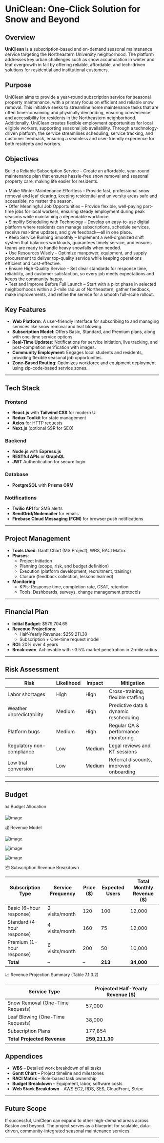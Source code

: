 # UniClean: One-Click Solution for Snow and Beyond

## Overview

**UniClean** is a subscription-based and on-demand seasonal maintenance service targeting the Northeastern University neighborhood. The platform addresses key urban challenges such as snow accumulation in winter and leaf overgrowth in fall by offering reliable, affordable, and tech-driven solutions for residential and institutional customers.

## Purpose
UniClean aims to provide a year-round subscription service for seasonal property maintenance, with a primary focus on efficient and reliable snow removal. This initiative seeks to streamline home maintenance tasks that are often time-consuming and physically demanding, ensuring convenience and accessibility for residents in the Northeastern neighborhood. Additionally, UniClean creates flexible employment opportunities for local eligible workers, supporting seasonal job availability. Through a technology-driven platform, the service streamlines scheduling, service tracking, and customer feedback, ensuring a seamless and user-friendly experience for both residents and workers.

## Objectives
Build a Reliable Subscription Service – Create an affordable, year-round maintenance plan that ensures hassle-free snow removal and seasonal property care, making life easier for residents.

•	Make Winter Maintenance Effortless – Provide fast, professional snow removal and leaf clearing, keeping residential and university areas safe and accessible, no matter the season.<br>
•	Offer Meaningful Job Opportunities – Provide flexible, well-paying part-time jobs for local workers, ensuring steady employment during peak seasons while maintaining a dependable workforce.<br>
•	Simplify Scheduling with Technology – Develop an easy-to-use digital platform where residents can manage subscriptions, schedule services, receive real-time updates, and give feedback—all in one place.<br>
•	Keep Service Running Smoothly – Implement a well-organized shift system that balances workloads, guarantees timely service, and ensures teams are ready to handle heavy snowfalls when needed.<br>
•	Use Resources Wisely – Optimize manpower, equipment, and supply procurement to deliver top-quality service while keeping operations efficient and cost-effective.<br>
•	Ensure High-Quality Service – Set clear standards for response time, reliability, and customer satisfaction, so every job meets expectations and keeps the community happy.<br>
•	Test and Improve Before Full Launch – Start with a pilot phase in selected neighborhoods within a 2-mile radius of Northeastern, gather feedback, make improvements, and refine the service for a smooth full-scale rollout.<br>

## Key Features

- **Web Platform**: A user-friendly interface for subscribing to and managing services like snow removal and leaf blowing.
- **Subscription Model**: Offers Basic, Standard, and Premium plans, along with one-time service options.
- **Real-Time Updates**: Notifications for service initiation, live tracking, and post-completion verification with images.
- **Community Employment**: Engages local students and residents, providing flexible seasonal job opportunities.
- **Zone-Based Routing**: Optimizes workforce and equipment deployment using zip-code-based service zones.

---

## Tech Stack

### Frontend
- **React.js** with **Tailwind CSS** for modern UI
- **Redux Toolkit** for state management
- **Axios** for HTTP requests
- **Next.js** (optional SSR for SEO)

### Backend
- **Node.js** with **Express.js**
- **RESTful APIs** or **GraphQL**
- **JWT** Authentication for secure login

### Database
- **PostgreSQL** with **Prisma ORM**

### Notifications
- **Twilio API** for SMS alerts
- **SendGrid/Nodemailer** for emails
- **Firebase Cloud Messaging (FCM)** for browser push notifications

---

## Project Management

- **Tools Used**: Gantt Chart (MS Project), WBS, RACI Matrix
- **Phases**:
  - Project Initiation
  - Planning (scope, risk, and budget definition)
  - Execution (platform development, recruitment, training)
  - Closure (feedback collection, lessons learned)
- **Monitoring**:
  - KPIs: Response time, completion rate, CSAT, retention
  - Tools: Dashboards, surveys, change management protocols

---

## Financial Plan

- **Initial Budget**: $579,704.65
- **Revenue Projections**:
  - Half-Yearly Revenue: $259,211.30
  - Subscription + One-time request model
- **ROI**: 20% over 4 years
- **Break-even**: Achievable with ~3.5% market penetration in 2-mile radius

---

## Risk Assessment

| Risk | Likelihood | Impact | Mitigation |
|------|------------|--------|------------|
| Labor shortages | High | High | Cross-training, flexible staffing |
| Weather unpredictability | Medium | High | Predictive data & dynamic rescheduling |
| Platform bugs | Medium | High | Regular QA & performance monitoring |
| Regulatory non-compliance | Low | Medium | Legal reviews and KT sessions |
| Low trial conversion | Low | Medium | Referral discounts, improved onboarding |

---

## Budget


📊 Budget Allocation 

![image](https://github.com/user-attachments/assets/f5d8eb63-e385-4365-a466-37ae509e5470)

💰 Revenue Model 

![image](https://github.com/user-attachments/assets/4a87c0d0-be3f-44e0-a385-d8521ee85c4e)

![image](https://github.com/user-attachments/assets/3d8cb0e6-6bb0-49c7-a549-318c4dba8402)

![image](https://github.com/user-attachments/assets/9b5b6078-fd3f-4de6-a979-2780f35c0484)

📦 Subscription Revenue Breakdown 

| Subscription Type          | Service Frequency | Price ($) | Expected Users | Total Monthly Revenue ($) |
|----------------------------|-------------------|-----------|----------------|----------------------------|
| Basic (6-hour response)    | 2 visits/month    | 120       | 100            | 12,000                     |
| Standard (4-hour response) | 4 visits/month    | 160       | 75             | 12,000                     |
| Premium (1-hour response)  | 6 visits/month    | 200       | 50             | 10,000                     |
| **Total**                  | –                 | –         | **213**        | **34,000**                 |

📈 Revenue Projection Summary (Table 7.1.3.2)

| Service Type                     | Projected Half-Yearly Revenue ($) |
|----------------------------------|----------------------------------|
| Snow Removal (One-Time Requests) | 57,000                           |
| Leaf Blowing (One-Time Requests) | 38,000                           |
| Subscription Plans               | 177,854                          |
| **Total Projected Revenue**      | **259,211.30**                   |


## Appendices

- **WBS** – Detailed work breakdown of all tasks
- **Gantt Chart** – Project timeline and milestones
- **RACI Matrix** – Role-based task ownership
- **Budget Breakdown** – Equipment, labor, software costs
- **Web Stack Breakdown** – AWS EC2, RDS, SES, CloudFront, Stripe

---

## Future Scope

If successful, UniClean can expand to other high-demand areas across Boston and beyond. The project serves as a blueprint for scalable, data-driven, community-integrated seasonal maintenance services.

---
